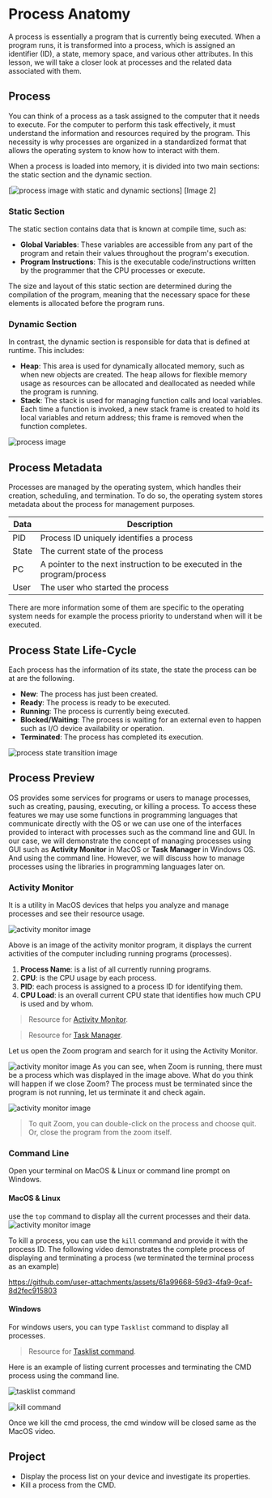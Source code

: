 # Process Anatomy
A process is essentially a program that is currently being executed. When a program runs, it is transformed into a process, which is assigned an identifier (ID), a state, memory space, and various other attributes. In this lesson, we will take a closer look at processes and the related data associated with them.


## Process
You can think of a process as a task assigned to the computer that it needs to execute. For the computer to perform this task effectively, it must understand the information and resources required by the program. This necessity is why processes are organized in a standardized format that allows the operating system to know how to interact with them.

When a process is loaded into memory, it is divided into two main sections: the static section and the dynamic section.

[![process image with static and dynamic sections ]()]
[Image 2]

### Static Section
The static section contains data that is known at compile time, such as:
- **Global Variables**: These variables are accessible from any part of the program and retain their values throughout the program's execution.
- **Program Instructions**: This is the executable code/instructions written by the programmer that the CPU processes or execute.

The size and layout of this static section are determined during the compilation of the program, meaning that the necessary space for these elements is allocated before the program runs.

### Dynamic Section
In contrast, the dynamic section is responsible for data that is defined at runtime. This includes:
- **Heap**: This area is used for dynamically allocated memory, such as when new objects are created. The heap allows for flexible memory usage as resources can be allocated and deallocated as needed while the program is running.
- **Stack**: The stack is used for managing function calls and local variables. Each time a function is invoked, a new stack frame is created to hold its local variables and return address; this frame is removed when the function completes.




![process image](./images/09.process.png)


## Process Metadata
Processes are managed by the operating system, which handles their creation, scheduling, and termination. To do so, the operating system stores metadata about the process for management purposes.

|Data | Description|
|--------|------------|
| PID    |Process ID uniquely identifies a process |
| State  |The current state of the process|
| PC     |A pointer to the next instruction to be executed in the program/process |
| User  | The user who started the process |

There are more information some of them are specific to the operating system needs for example the process priority to understand when will it be executed.

## Process State Life-Cycle
Each process has the information of its state, the state the process can be at are the following. 

- **New**: The process has just been created.
- **Ready**: The process is ready to be executed.
- **Running**: The process is currently being executed.
- **Blocked/Waiting**: The process is waiting for an external even to happen such as I/O device availability or operation.
- **Terminated**: The process has completed its execution.


![process state transition image ](./images/18.process-state.png)


## Process Preview
OS provides some services for programs or users to manage processes, such as creating, pausing, executing, or killing a process. To access these features we may use some functions in programming languages that communicate directly with the OS or we can use one of the interfaces provided to interact with processes such as the command line and GUI. In our case, we will demonstrate the concept of managing processes using GUI such as **Activity Monitor** in MacOS or **Task Manager** in Windows OS. And using the command line. However, we will discuss how to manage processes using the libraries in programming languages later on.



### Activity Monitor 
It is a utility in MacOS devices that helps you analyze and manage processes and see their resource usage.


![activity monitor image](./images/11.activity-monitor-process-view.png)

Above is an image of the activity monitor program, it displays the current activities of the computer including running programs (processes).
1. **Process Name**: is a list of all currently running programs.
2. **CPU**: is the CPU usage by each process. 
3. **PID**: each process is assigned to a process ID for identifying them.
4. **CPU Load**: is an overall current CPU state that identifies how much CPU is used and by whom. 


> Resource for [Activity Monitor](https://support.apple.com/en-sa/guide/activity-monitor/welcome/mac).

> Resource for [Task Manager](https://learn.microsoft.com/en-us/shows/inside/task-manager).


Let us open the Zoom program and search for it using the Activity Monitor. 

![activity monitor image](./images/12.activity-monitor-with-zoom.png)
As you can see, when Zoom is running, there must be a process which was displayed in the image above. What do you think will happen if we close Zoom? 
The process must be terminated since the program is not running, let us terminate it and check again. 

![activity monitor image](./images/13.quit-zoom.png)
> To quit Zoom, you can double-click on the process and choose quit. Or, close the program from the zoom itself.



### Command Line
Open your terminal on MacOS & Linux or command line prompt on Windows.

#### MacOS & Linux
use the `top` command to display all the current processes and their data. 
![activity monitor image](./images/15.top-command.png)

To kill a process, you can use the `kill` command and provide it with the process ID. The following video demonstrates the complete process of displaying and terminating a process (we terminated the terminal process as an example)


https://github.com/user-attachments/assets/61a99668-59d3-4fa9-9caf-8d2fec915803


#### Windows
For windows users, you can type `Tasklist` command to display all processes.

> Resource for [Tasklist command](https://ss64.com/nt/tasklist.html).

Here is an example of listing current processes and terminating the CMD process using the command line.

![tasklist command](./images/16.task-list.png)

![kill command](./images/17.kill-process.png)

Once we kill the cmd process, the cmd window will be closed same as the MacOS video.



## Project 
- Display the process list on your device and investigate its properties. 
- Kill a process from the CMD.







